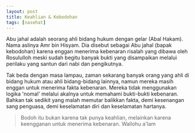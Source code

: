 ```yaml
--- 
layout: post
title: Keahlian & Kebodohan
tags: [nasehat]
---
```


Abu jahal adalah seorang ahli bidang hukum dengan gelar (Abal Hakam). Nama aslinya Amr bin Hisyam. Dia disebut sebagai Abu jahal (bapak kebodohan) karena enggan menerima kebenaran risalah yang dibawa oleh Rosululloh meski sudah begitu banyak bukti yang disampaikan melalui perilaku yang santun dari nabi dan pengikutnya.

Tak beda dengan masa lampau, zaman sekarang banyak orang yang ahli di bidang hukum atau ahli bidang-bidang lainnya, namun mereka masih enggan untuk menerima fakta kebenaran. Mereka tidak menggunakan logika 'nomal' melalui akalnya untuk memahami bukti-bukti kebenaran. Bahkan tak sedikit yang malah memutar balikkan fakta, demi kesenangan sang penguasa, demi keselamatan diri dan keselamatan hartanya.

> Bodoh itu bukan karena tak punya keahlian, melainkan karena keengganan untuk menerima kebenaran. Wallohu a'lam 

